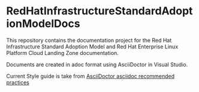 # RedHatInfrastructureStandardAdoptionModelDocs

This repository contains the documentation project for the Red Hat Infrastructure Standard Adoption Model and Red Hat Enterprise Linux Platform Cloud Landing Zone documentation.

Documents are created in adoc format using AsciiDoctor in Visual Studio.

Current Style guide is take from [AsciiDoctor asciidoc recommended practices](https://asciidoctor.org/docs/asciidoc-recommended-practices/)